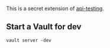 This is a secret extension of [api-testing](https://github.com/LinuxSuRen/api-testing).

## Start a Vault for dev

```shell
vault server -dev
```
